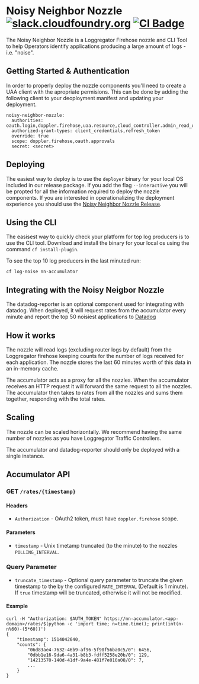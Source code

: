 Noisy Neighbor Nozzle
[![slack.cloudfoundry.org][slack-badge]][loggregator-slack]
[![CI Badge][ci-badge]][ci-pipeline]
=====================

The Noisy Neighbor Nozzle is a Loggregator Firehose nozzle and 
CLI Tool to help Operators identify applications producing a large
amount of logs - i.e. "noise". 

## Getting Started & Authentication
In order to properly deploy the nozzle components you'll need to create 
a UAA client with the apropriate permisions. This can be done by adding the
following client to your deoployment manifest and updating your deployment.


```
noisy-neighbor-nozzle:
  authorities: oauth.login,doppler.firehose,uaa.resource,cloud_controller.admin_read_only
  authorized-grant-types: client_credentials,refresh_token
  override: true
  scope: doppler.firehose,oauth.approvals
  secret: <secret>
```


## Deploying
The easiest way to deploy is to use the `deployer` binary for your local OS included in 
our release package. If you add the flag `--interactive` you will be propted for all
the information required to deploy the nozzle components. If you are interested in 
operationalizing the deployment experience you should use the [Noisy Neighbor Nozzle
Release][noisy-neighbor-nozzle-release].

## Using the CLI
The easisest way to quickly check your platform for top log producers is to use
the CLI tool. Download and install the binary for your local os using the command
`cf install-plugin`. 

To see the top 10 log producers in the last minuted run:

```
cf log-noise nn-accumulator
```

## Integrating with the Noisy Neigbor Nozzle
The datadog-reporter is an optional component used for integrating with datadog. 
When deployed, it will request rates from the accumulator every minute and 
report the top 50 noisiest applications to [Datadog][datadog]


## How it works

The nozzle will read logs (excluding router logs by default) from the
Loggregator firehose keeping counts for the number of logs received for each
application. The nozzle stores the last 60 minutes worth of this data in an
in-memory cache.

The accumulator acts as a proxy for all the nozzles. When the accumulator
receives an HTTP request it will forward the same request to all the nozzles.
The accumulator then takes to rates from all the nozzles and sums them together,
responding with the total rates.


## Scaling

The nozzle can be scaled horizontally. We recommend having the same number of
nozzles as you have Loggregator Traffic Controllers.

The accumulator and datadog-reporter should only be deployed with a single
instance.

## Accumulator API

### **GET** `/rates/{timestamp}`

#### Headers

- `Authorization` - OAuth2 token, must have `doppler.firehose` scope.

#### Parameters

- `timestamp` - Unix timetamp truncated (to the minute) to the nozzles `POLLING_INTERVAL`.

### Query Parameter

- `truncate_timestamp` - Optional query parameter to truncate the given
  timestamp to the by the configured `RATE_INTERVAL` (Default is 1 minute). If
  `true` timestamp will be truncated, otherwise it will not be modified.

#### Example

```
curl -H "Authorization: $AUTH_TOKEN" https://nn-accumulator.<app-domain>/rates/$(python -c 'import time; n=time.time(); print(int(n-n%60)-(5*60))')
{
    "timestamp": 1514042640,
    "counts": {
        "06d83ae4-7632-46b9-af96-5f90f56ba0c5/0": 6456,
        "0dbb1e16-9da6-4a31-b8b3-fdff5258e20b/0": 129,
        "14213570-140d-41df-9a4e-481f7e010a08/0": 7,
        ...
    }
}
```


[bosh]:              https://bosh.io
[nn-releases]:        https://github.com/cloudfoundry/noisy-neighbor-nozzle/releases
[cf-cli]:            https://github.com/cloudfoundry/cli
[datadog]:           https://datadoghq.com
[ci-badge]:          https://loggregator.ci.cf-app.com/api/v1/pipelines/loggregator/jobs/noisy-neighbor-nozzle-bump-submodule/badge
[ci-pipeline]:       https://loggregator.ci.cf-app.com/teams/main/pipelines/loggregator/jobs/noisy-neighbor-nozzle-bump-submodule
[slack-badge]:       https://slack.cloudfoundry.org/badge.svg
[firehose-details]:  https://github.com/cloudfoundry/loggregator-release#consuming-the-firehose
[loggregator-slack]: https://cloudfoundry.slack.com/archives/loggregator
[noisy-neighbor-nozzle]:         https://code.cloudfoundry.org/noisy-neighbor-nozzle
[noisy-neighbor-nozzle-release]: https://code.cloudfoundry.org/noisy-neighbor-nozzle-release
[uaa-user-vs-client]: https://github.com/cloudfoundry/uaa/blob/master/docs/UAA-Tokens.md#users-and-clients-and-other-actors
